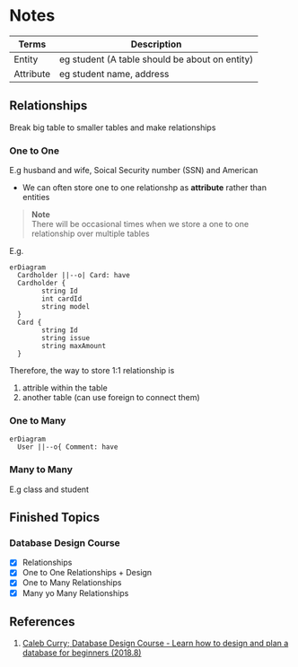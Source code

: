 # Notes

| Terms| Description |
| ---- | ----------- |
| Entity | eg student (A table should be about on entity) |
| Attribute | eg student name, address |

## Relationships

Break big table to smaller tables and make relationships

### One to One

E.g husband and wife, Soical Security number (SSN) and American

- We can often store one to one relationshp as **attribute** rather than entities

> **Note**  
> There will be occasional times when we store a one to one relationship over multiple tables

E.g.

```mermaid
erDiagram
  Cardholder ||--o| Card: have
  Cardholder {
        string Id
        int cardId
        string model
  }
  Card {
        string Id
        string issue
        string maxAmount
  }
```

Therefore, the way to store 1:1 relationship is
  1. attrible within the table
  2. another table (can use foreign to connect them)

### One to Many

```mermaid
erDiagram
  User ||--o{ Comment: have
```

### Many to Many

E.g class and student

## Finished Topics

### Database Design Course

- [x] Relationships
- [x] One to One Relationships + Design
- [x] One to Many Relationships
- [x] Many yo Many Relationships

## References

1. [Caleb Curry; Database Design Course - Learn how to design and plan a database for beginners (2018.8)](https://youtu.be/ztHopE5Wnpc)
